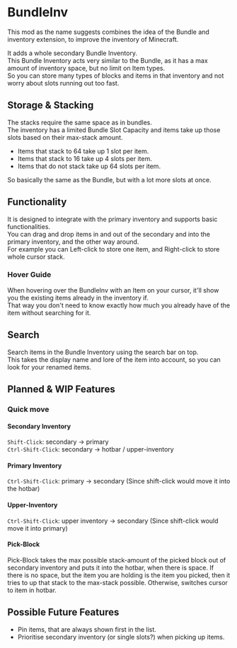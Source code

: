 # BundleInv
This mod as the name suggests combines the idea of the Bundle and inventory extension, to improve the inventory of Minecraft.

It adds a whole secondary Bundle Inventory.  
This Bundle Inventory acts very similar to the Bundle, as it has a max amount of inventory space, but no limit on Item types.  
So you can store many types of blocks and items in that inventory and not worry about slots running out too fast.

## Storage & Stacking
The stacks require the same space as in bundles.  
The inventory has a limited Bundle Slot Capacity and items take up those slots based on their max-stack amount.
* Items that stack to 64 take up 1 slot per item.
* Items that stack to 16 take up 4 slots per item.
* Items that do not stack take up 64 slots per item.

So basically the same as the Bundle, but with a lot more slots at once.

## Functionality
It is designed to integrate with the primary inventory and supports basic functionalities.  
You can drag and drop items in and out of the secondary and into the primary inventory, and the other way around.  
For example you can Left-click to store one item, and Right-click to store whole cursor stack.

### Hover Guide
When hovering over the BundleInv with an Item on your cursor, it'll show you the existing items already in the inventory if.  
That way you don't need to know exactly how much you already have of the item without searching for it.

## Search
Search items in the Bundle Inventory using the search bar on top.  
This takes the display name and lore of the item into account, so you can look for your renamed items.

## Planned & WIP Features

### Quick move
#### Secondary Inventory
`Shift-Click`: secondary -> primary  
`Ctrl-Shift-Click`: secondary -> hotbar / upper-inventory

#### Primary Inventory  
`Ctrl-Shift-Click`: primary -> secondary (Since shift-click would move it into the hotbar)

#### Upper-Inventory
`Ctrl-Shift-Click`: upper inventory -> secondary (Since shift-click would move it into primary)

#### Pick-Block
Pick-Block takes the max possible stack-amount of the picked block out of secondary inventory and puts it into the hotbar, when there is space.
If there is no space, but the item you are holding is the item you picked, then it tries to up that stack to the max-stack possible.
Otherwise, switches cursor to item in hotbar.

## Possible Future Features
- Pin items, that are always shown first in the list.
- Prioritise secondary inventory (or single slots?) when picking up items.